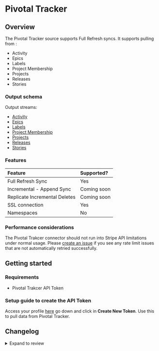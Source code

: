 # Pivotal Tracker

## Overview

The Pivotal Tracker source supports Full Refresh syncs. It supports pulling from :

- Activity
- Epics
- Labels
- Project Membership
- Projects
- Releases
- Stories

### Output schema

Output streams:

- [Activity](https://www.pivotaltracker.com/help/api/rest/v5#Activity)
- [Epics](https://www.pivotaltracker.com/help/api/rest/v5#Epics)
- [Labels](https://www.pivotaltracker.com/help/api/rest/v5#Labels)
- [Project Membership](https://www.pivotaltracker.com/help/api/rest/v5#Project_Memberships)
- [Projects](https://www.pivotaltracker.com/help/api/rest/v5#Projects)
- [Releases](https://www.pivotaltracker.com/help/api/rest/v5#Releases)
- [Stories](https://www.pivotaltracker.com/help/api/rest/v5#Stories)

### Features

| Feature                       | Supported?  |
| :---------------------------- | :---------- |
| Full Refresh Sync             | Yes         |
| Incremental - Append Sync     | Coming soon |
| Replicate Incremental Deletes | Coming soon |
| SSL connection                | Yes         |
| Namespaces                    | No          |

### Performance considerations

The Pivotal Trakcer connector should not run into Stripe API limitations under normal usage. Please [create an issue](https://github.com/airbytehq/airbyte/issues) if you see any rate limit issues that are not automatically retried successfully.

## Getting started

### Requirements

- Pivotal Trakcer API Token

### Setup guide to create the API Token

Access your profile [here](https://www.pivotaltracker.com/profile) go down and click in **Create New Token**.
Use this to pull data from Pivotal Tracker.

## Changelog

<details>
  <summary>Expand to review</summary>

| Version | Date       | Pull Request                                             | Subject         |
| :------ | :--------- | :------------------------------------------------------- | :-------------- |
| 0.3.23 | 2025-09-02 | [60577](https://github.com/airbytehq/airbyte/pull/60577) | Update dependencies |
| 0.3.22 | 2025-05-10 | [60085](https://github.com/airbytehq/airbyte/pull/60085) | Update dependencies |
| 0.3.21 | 2025-05-03 | [59485](https://github.com/airbytehq/airbyte/pull/59485) | Update dependencies |
| 0.3.20 | 2025-04-27 | [59040](https://github.com/airbytehq/airbyte/pull/59040) | Update dependencies |
| 0.3.19 | 2025-04-19 | [58456](https://github.com/airbytehq/airbyte/pull/58456) | Update dependencies |
| 0.3.18 | 2025-04-12 | [57897](https://github.com/airbytehq/airbyte/pull/57897) | Update dependencies |
| 0.3.17 | 2025-04-05 | [57345](https://github.com/airbytehq/airbyte/pull/57345) | Update dependencies |
| 0.3.16 | 2025-03-29 | [56781](https://github.com/airbytehq/airbyte/pull/56781) | Update dependencies |
| 0.3.15 | 2025-03-22 | [56210](https://github.com/airbytehq/airbyte/pull/56210) | Update dependencies |
| 0.3.14 | 2025-03-08 | [55521](https://github.com/airbytehq/airbyte/pull/55521) | Update dependencies |
| 0.3.13 | 2025-03-01 | [54613](https://github.com/airbytehq/airbyte/pull/54613) | Update dependencies |
| 0.3.12 | 2025-02-15 | [54020](https://github.com/airbytehq/airbyte/pull/54020) | Update dependencies |
| 0.3.11 | 2025-02-08 | [53468](https://github.com/airbytehq/airbyte/pull/53468) | Update dependencies |
| 0.3.10 | 2025-02-01 | [52985](https://github.com/airbytehq/airbyte/pull/52985) | Update dependencies |
| 0.3.9 | 2025-01-25 | [52479](https://github.com/airbytehq/airbyte/pull/52479) | Update dependencies |
| 0.3.8 | 2025-01-18 | [51850](https://github.com/airbytehq/airbyte/pull/51850) | Update dependencies |
| 0.3.7 | 2025-01-11 | [51348](https://github.com/airbytehq/airbyte/pull/51348) | Update dependencies |
| 0.3.6 | 2024-12-28 | [50737](https://github.com/airbytehq/airbyte/pull/50737) | Update dependencies |
| 0.3.5 | 2024-12-21 | [50277](https://github.com/airbytehq/airbyte/pull/50277) | Update dependencies |
| 0.3.4 | 2024-12-14 | [49730](https://github.com/airbytehq/airbyte/pull/49730) | Update dependencies |
| 0.3.3 | 2024-12-12 | [49047](https://github.com/airbytehq/airbyte/pull/49047) | Update dependencies |
| 0.3.2 | 2024-10-29 | [47679](https://github.com/airbytehq/airbyte/pull/47679) | Update dependencies |
| 0.3.1 | 2024-08-16 | [44196](https://github.com/airbytehq/airbyte/pull/44196) | Bump source-declarative-manifest version |
| 0.3.0 | 2024-08-14 | [44087](https://github.com/airbytehq/airbyte/pull/44087) | Refactor connector to manifest-only format |
| 0.2.12 | 2024-08-12 | [43849](https://github.com/airbytehq/airbyte/pull/43849) | Update dependencies |
| 0.2.11 | 2024-08-10 | [43506](https://github.com/airbytehq/airbyte/pull/43506) | Update dependencies |
| 0.2.10 | 2024-08-03 | [43223](https://github.com/airbytehq/airbyte/pull/43223) | Update dependencies |
| 0.2.9 | 2024-07-27 | [42784](https://github.com/airbytehq/airbyte/pull/42784) | Update dependencies |
| 0.2.8 | 2024-07-20 | [42199](https://github.com/airbytehq/airbyte/pull/42199) | Update dependencies |
| 0.2.7 | 2024-07-13 | [41772](https://github.com/airbytehq/airbyte/pull/41772) | Update dependencies |
| 0.2.6 | 2024-07-10 | [41595](https://github.com/airbytehq/airbyte/pull/41595) | Update dependencies |
| 0.2.5 | 2024-07-09 | [41139](https://github.com/airbytehq/airbyte/pull/41139) | Update dependencies |
| 0.2.4 | 2024-07-06 | [40964](https://github.com/airbytehq/airbyte/pull/40964) | Update dependencies |
| 0.2.3 | 2024-06-25 | [40472](https://github.com/airbytehq/airbyte/pull/40472) | Update dependencies |
| 0.2.2 | 2024-06-22 | [40036](https://github.com/airbytehq/airbyte/pull/40036) | Update dependencies |
| 0.2.1 | 2024-06-04 | [39071](https://github.com/airbytehq/airbyte/pull/39071) | [autopull] Upgrade base image to v1.2.1 |
| 0.2.0 | 2024-04-01 | [36499](https://github.com/airbytehq/airbyte/pull/36499) | Migrate to low code |
| 0.1.1 | 2023-10-25 | [11060](https://github.com/airbytehq/airbyte/pull/11060) | Fix schema and check connection |
| 0.1.0 | 2022-04-04 | [11060](https://github.com/airbytehq/airbyte/pull/11060) | Initial Release |


</details>

